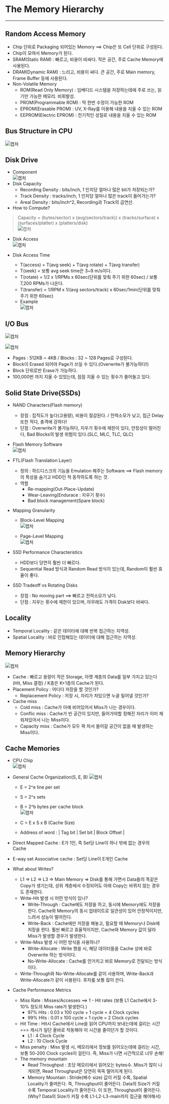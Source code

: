 # The Memory Hierarchy
---
## Random Access Memory
- Chip 단위로 Packaging 되어있는 Memory ==> Chip은 또 Cell 단위로 구성된다.
- Chip이 모여서 Memory가 된다.
- SRAM(Static RAM) : 빠르고, 비용이 비싸다. 작은 공간, 주로 Cache Memory에 사용된다.
- DRAM(Dynamic RAM) : 느리고, 비용이 싸다. 큰 공간, 주로 Main memory, Frame Buffer 등에 사용된다.
- Non-Volatile Memory
  - ROM(Read Only Memory) : 임베디드 시스템을 저장하는데에 주로 쓰는, 읽기만 가능한 메모리. 비휘발성.
  - PROM(Programmable ROM) : 딱 한번 수정이 가능한 ROM
  - EPROM(Erasable PROM) : UV, X-Ray를 이용해 내용을 지울 수 있는 ROM
  - EEPROM(Electric EPROM) : 전기적인 성질로 내용을 지울 수 있는 ROM

## Bus Structure in CPU  
![캡처](https://user-images.githubusercontent.com/71700079/118748752-3e50fe80-b897-11eb-82d9-13f264025e23.PNG)

## Disk Drive
- Component  
![캡처](https://user-images.githubusercontent.com/71700079/118749006-a6074980-b897-11eb-9eb7-3d0f689533a6.PNG)  
- Disk Capacity
  - Recording Density : bits/inch, 1 인치당 얼마나 많은 bit가 저장되는가?
  - Track Density : tracks/inch, 1 인치당 얼마나 많은 track이 들어가는가?
  - Areal Density : bits/inch^2, Recording과 Track의 곱연산.
- How to Compute?
>Capacity = (bytes/sector) x (avg(sectors/track)) x (tracks/surface) x (surfaces/platter) x (platters/disk)  
![캡처](https://user-images.githubusercontent.com/71700079/118749269-24fc8200-b898-11eb-8807-c0139147aff1.PNG)  

- Disk Access  
![캡처](https://user-images.githubusercontent.com/71700079/118749337-43fb1400-b898-11eb-9ac1-9981ed18b863.PNG)  

- Disk Access Time
  - T(access) = T(avg seek) + T(avg rotate) + T(avg transfer)
  - T(seek) = 보통 avg seek time은 3~9 m/s이다.
  - T(rotate) = 1/2 x 1/RPMs x 60sec(단위를 맞춰 주기 위한 60sec) / 보통 7,200 RPMs가 나온다.
  - T(transfer) = 1/RPM x 1/(avg sectors/track) x 60sec/1min(단위를 맞춰 주기 위한 60sec)
  - Example  
  ![캡처](https://user-images.githubusercontent.com/71700079/118750099-b5879200-b899-11eb-8e14-67bade63f669.PNG)  

## I/O Bus  
![캡처](https://user-images.githubusercontent.com/71700079/118750272-11521b00-b89a-11eb-8c1b-650357e5ed0f.PNG)  

![캡처](https://user-images.githubusercontent.com/71700079/118750364-38a8e800-b89a-11eb-8e0e-e88258527641.PNG)  

- Pages : 512KB ~ 4KB / Blocks : 32 ~ 128 Pages로 구성된다.
- Block이 Erased 되어야 Page가 쓰일 수 있다.(Overwrite가 불가능하다!)
- Block 단위로만 Erase가 가능하다.
- 100,000번 까지 지울 수 있었는데, 점점 지울 수 있는 횟수가 줄어들고 있다.  

## Solid State Drive(SSDs)
- NAND Characters(Flash memory)
  - 장점 : 집적도가 높다(고용량), 비용이 절감된다. / 전력소모가 낮고, 접근 Delay 또한 적다, 충격에 강하다!
  - 단점 : Overwrite가 불가능하다, 지우기 횟수에 제한이 있다, 안정성이 떨어진다, Bad Blocks의 발생 위험이 있다.(SLC, MLC, TLC, QLC)
- Flash Memory Software  
![캡처](https://user-images.githubusercontent.com/71700079/118757306-cf2fd600-b8a7-11eb-8790-7bb75f801178.PNG)  

- FTL(Flash Translation Layer)  
  - 정의 : 하드디스크의 기능을 Emulation 해주는 Software ==> Flash memory의 특성을 숨기고 HDD인 척 동작하도록 하는 것.
  - 역할
    - Re-mapping(Out-Place-Update)
    - Wear-Leaving(Endurace : 지우기 횟수)
    - Bad block management(Spare block)
 
- Mapping Granularity
  - Block-Level Mapping  
  ![캡처](https://user-images.githubusercontent.com/71700079/118757659-7d3b8000-b8a8-11eb-88ce-8aa7b32cbb11.PNG)  

  - Page-Level Mapping  
  ![캡처](https://user-images.githubusercontent.com/71700079/118757765-b378ff80-b8a8-11eb-9057-4d74c1617a3f.PNG)  

- SSD Performance Characteristics
  - HDD보다 당연히 훨씬 더 빠르다.
  - Sequential Read 방식과 Random Read 방식이 있는데, Random이 훨씬 효율이 좋다.
- SSD Tradeoff vs Rotating Disks
  - 장점 : No moving part ==> 빠르고 전력소모가 낮다.
  - 단점 : 지우는 횟수에 제한이 있으며, 아무래도 가격이 Disk보다 비싸다.
## Locality
- Temporal Locality : 같은 데이터에 대해 반복 접근하는 지역성.
- Spatial Locality : 바로 인접해있는 데이터에 대해 접근하는 지역성.
## Memory Hierarchy  
![캡처](https://user-images.githubusercontent.com/71700079/118756638-52e8c300-b8a6-11eb-888d-458e02f119f8.PNG)  

- Cache : 빠르고 용량이 작은 Storage, 아랫 계층의 Data를 일부 가지고 있는다(Hit, Miss 결정) / K층은 K+1층의 Cache가 된다.
- Placement Policy : 어디다 저장을 할 것인가?
  - Replacement Policy : 저장 시, 자리가 차있으면 누굴 밀어낼 것인가?
- Cache miss
  - Cold miss : Cache가 아예 비어있어서 Miss가 나는 경우이다.
  - Conflic miss : Cache가 빈 공간이 있지만, 들어가야할 정해진 자리가 이미 채워져있어서 나는 Miss이다.
  - Capacity miss : Cache가 모두 꽉 차서 들어갈 공간이 없을 때 발생하는 Miss이다.
## Cache Memories
- CPU Chip  
![캡처](https://user-images.githubusercontent.com/71700079/118756946-f6d26e80-b8a6-11eb-8309-b9d85b0ecb72.PNG)  

- General Cache Organization(S, E, B)
![캡처](https://user-images.githubusercontent.com/71700079/118757062-3a2cdd00-b8a7-11eb-8444-5c15b7503fe8.PNG)  

  - E = 2^e line per set
  - S = 2^s sets
  - B = 2^b bytes per cache block  
  ![캡처](https://user-images.githubusercontent.com/71700079/118757096-4c0e8000-b8a7-11eb-9868-0e4f4b40ab6d.PNG)  

  - C = E x S x B (Cache Size)
  - Address of word  : | Tag bit | Set bit | Block Offset |  
- Direct Mapped Cache : E가 1인, 즉 Set당 Line이 하나 밖에 없는 경우의 Cache
- E-way set Associative cache : Set당 Line이 E개인 Cache
- What about Writes?
  - L1 => L2 => L3 => Main Memory => Disk를 통해 가면서 Data들의 똑같은 Copy가 생기는데, 상위 계층에서 수정되어도 아래 Copy는 바뀌지 않는 경우도 존재한다.
  - Write-Hit 발생 시 어떤 방식이 있나?
    - Write-Through : Cache에도 저장을 하고, 동시에 Memory에도 저장을 한다. Cache와 Memory의 동시 업데이트로 일관성이 있어 안정적이지만, 느려서 성능이 떨어진다.
    - Write-Back : Cache에만 저장을 해놓고, 필요할 때 Memory나 Disk에 저장을 한다. 훨씬 빠르고 효율적이지만, Cache와 Memory 값이 달라 Miss가 발생할 경우가 발생한다.
  - Write-Miss 발생 시 어떤 방식을 사용하나?
    - Write-Allocate : Write 했을 시, 해당 데이터들을 Cache 상에 바로 Overwrite 하는 방식이다.
    - No-Write-Allocate : Cache를 안거치고 바로 Memory로 전달되는 방식이다.
  - Write-Through와 No-Write-Allocate를 같이 사용하며, Write-Back과 Write-Allocate가 같이 사용된다. 후자를 보통 많이 쓴다.
- Cache Performance Metrics
  - Miss Rate : Misses/Accesses ==> 1 - Hit rates (보통 L1 Cache에서 3-10% 정도의 Miss rate가 발생한다.)
    - 97% Hits : 0.03 x 100 cycle + 1 cycle = 4 Clock cycles
    - 99% Hits : 0.01 x 100 cycle + 1 cycle = 2 Clock cycles
  - Hit Time : Hit시 Cache에서 Line을 읽어 CPU까지 보내는데에 걸리는 시간 ==> 캐시가 일단 올바로 작동해야 이 시간을 줄이던가 할 것이다.
    - L1 : 4 Clock Cycle
    - L2 : 10 Clock Cycle
  - Miss penalty : Miss 발생 시, 메모리에서 정보를 읽어오는데에 걸리는 시간, 보통 50-200 Clock cycles이 걸린다. 즉, Miss가 나면 시간적으로 너무 손해!
  - The memory mountain
    - Read Throughput : 초당 메모리에서 읽어오는 bytes수. Miss가 많이 나게되면, Read Throughput은 당연히 뚝뚝 떨어지게 된다.
    - Memory Mountain : Stride(배수 size) 값이 커질 수록, Spatial Locality가 줄어든다. 즉, Throughput이 줄어든다.
                        Data의 Size가 커질 수록 Temporal Locality가 줄어든다. 이 또한, Throughput이 줄어든다.(Why? Data의 Size가 커질 수록 L1-L2-L3-main까지 접근을 해야해서)
